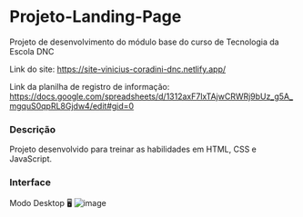 # Projeto-Landing-Page
Projeto de desenvolvimento do módulo base do curso de Tecnologia da Escola DNC

Link do site: https://site-vinicius-coradini-dnc.netlify.app/

Link da planilha de registro de informação: https://docs.google.com/spreadsheets/d/1312axF7lxTAjwCRWRj9bUz_g5A_mgquS0qpRL8Gjdw4/edit#gid=0




<h3>Descrição</h3>

Projeto desenvolvido para treinar as habilidades em HTML, CSS e JavaScript.

<h3>Interface</h3>

Modo Desktop 🖥
![image](https://github.com/ViniciusCoradini76/Projeto-Landing-Page/assets/138939351/f5dd0313-fcd6-4bf0-a6a5-0320ff424b18)

